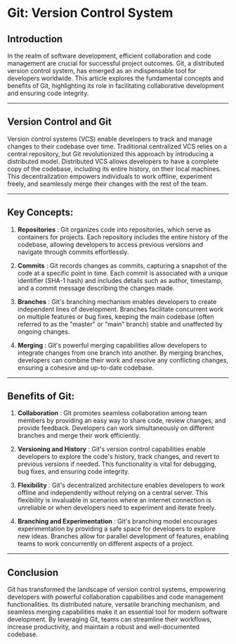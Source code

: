 # Git: Version Control System

## Introduction

In the realm of software development, efficient collaboration and code management are crucial for successful project outcomes. Git, a distributed version control system, has emerged as an indispensable tool for developers worldwide. This article explores the fundamental concepts and benefits of Git, highlighting its role in facilitating collaborative development and ensuring code integrity.

---

## Version Control and Git

Version control systems (VCS) enable developers to track and manage changes to their codebase over time. Traditional centralized VCS relies on a central repository, but Git revolutionized this approach by introducing a distributed model. Distributed VCS allows developers to have a complete copy of the codebase, including its entire history, on their local machines. This decentralization empowers individuals to work offline, experiment freely, and seamlessly merge their changes with the rest of the team.

---

## Key Concepts:

1. **Repositories** : Git organizes code into repositories, which serve as containers for projects. Each repository includes the entire history of the codebase, allowing developers to access previous versions and navigate through commits effortlessly.

2. **Commits** : Git records changes as commits, capturing a snapshot of the code at a specific point in time. Each commit is associated with a unique identifier (SHA-1 hash) and includes details such as author, timestamp, and a commit message describing the changes made.

3. **Branches** : Git's branching mechanism enables developers to create independent lines of development. Branches facilitate concurrent work on multiple features or bug fixes, keeping the main codebase (often referred to as the "master" or "main" branch) stable and unaffected by ongoing changes.

4. **Merging** : Git's powerful merging capabilities allow developers to integrate changes from one branch into another. By merging branches, developers can combine their work and resolve any conflicting changes, ensuring a cohesive and up-to-date codebase.

---

## Benefits of Git:

1. **Collaboration** : Git promotes seamless collaboration among team members by providing an easy way to share code, review changes, and provide feedback. Developers can work simultaneously on different branches and merge their work efficiently.

2. **Versioning and History** : Git's version control capabilities enable developers to explore the code's history, track changes, and revert to previous versions if needed. This functionality is vital for debugging, bug fixes, and ensuring code integrity.

3. **Flexibility** : Git's decentralized architecture enables developers to work offline and independently without relying on a central server. This flexibility is invaluable in scenarios where an internet connection is unreliable or when developers need to experiment and iterate freely.

4. **Branching and Experimentation** : Git's branching model encourages experimentation by providing a safe space for developers to explore new ideas. Branches allow for parallel development of features, enabling teams to work concurrently on different aspects of a project.

---

## Conclusion

Git has transformed the landscape of version control systems, empowering developers with powerful collaboration capabilities and code management functionalities. Its distributed nature, versatile branching mechanism, and seamless merging capabilities make it an essential tool for modern software development. By leveraging Git, teams can streamline their workflows, increase productivity, and maintain a robust and well-documented codebase.